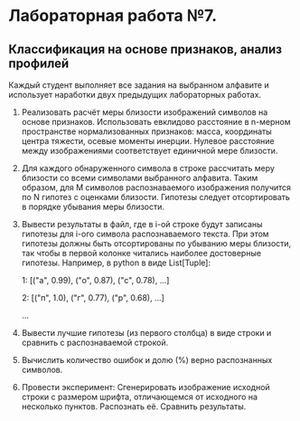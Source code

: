 # Лабораторная работа №7.

## Классификация на основе признаков, анализ профилей

Каждый студент выполняет все задания на выбранном алфавите и использует
наработки двух предыдущих лабораторных работах.

1. Реализовать расчёт меры близости изображений символов на основе признаков.
Использовать евклидово расстояние в n-мерном пространстве нормализованных
признаков: масса, координаты центра тяжести, осевые моменты инерции. Нулевое
расстояние между изображениями соответствует единичной мере близости.
2. Для каждого обнаруженного символа в строке рассчитать меру близости со всеми
символами выбранного алфавита. Таким образом, для М символов
распознаваемого изображения получится по N гипотез с оценками близости.
Гипотезы следует отсортировать в порядке убывания меры близости.
3. Вывести результаты в файл, где в i-ой строке будут записаны гипотезы для i-ого
символа распознаваемого текста. При этом гипотезы должны быть отсортированы
по убыванию меры близости, так чтобы в первой колонке читались наиболее
достоверные гипотезы. Например, в python в виде List[Tuple]:

    1: [("а", 0.99), ("о", 0.87), ("с", 0.78), ...]

    2: [("п", 1.0), ("г", 0.77), ("р", 0.68), ...]

    ...

4. Вывести лучшие гипотезы (из первого столбца) в виде строки и сравнить с
распознаваемой строкой.
5. Вычислить количество ошибок и долю (%) верно распознанных символов.
6. Провести эксперимент: Сгенерировать изображение исходной строки с размером
шрифта, отличающемся от исходного на несколько пунктов. Распознать её.
Сравнить результаты.